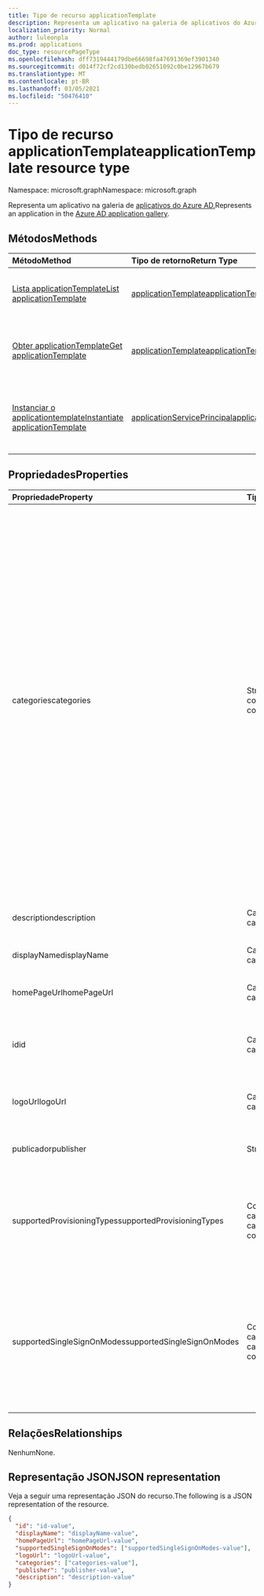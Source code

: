 ```yaml
---
title: Tipo de recurso applicationTemplate
description: Representa um aplicativo na galeria de aplicativos do Azure AD
localization_priority: Normal
author: luleonpla
ms.prod: applications
doc_type: resourcePageType
ms.openlocfilehash: dff7319444179dbe66698fa47691369ef3901340
ms.sourcegitcommit: d014f72cf2cd130bedb02651092c0be12967b679
ms.translationtype: MT
ms.contentlocale: pt-BR
ms.lasthandoff: 03/05/2021
ms.locfileid: "50476410"
---
```

# <a name="applicationtemplate-resource-type"></a><span data-ttu-id="a78a0-103">Tipo de recurso applicationTemplate</span><span class="sxs-lookup"><span data-stu-id="a78a0-103">applicationTemplate resource type</span></span>

<span data-ttu-id="a78a0-104">Namespace: microsoft.graph</span><span class="sxs-lookup"><span data-stu-id="a78a0-104">Namespace: microsoft.graph</span></span>

<span data-ttu-id="a78a0-105">Representa um aplicativo na galeria de [aplicativos do Azure AD.](/azure/active-directory/saas-apps/tutorial-list)</span><span class="sxs-lookup"><span data-stu-id="a78a0-105">Represents an application in the [Azure AD application gallery](/azure/active-directory/saas-apps/tutorial-list).</span></span>

## <a name="methods"></a><span data-ttu-id="a78a0-106">Métodos</span><span class="sxs-lookup"><span data-stu-id="a78a0-106">Methods</span></span>

| <span data-ttu-id="a78a0-107">Método</span><span class="sxs-lookup"><span data-stu-id="a78a0-107">Method</span></span>                                                                       | <span data-ttu-id="a78a0-108">Tipo de retorno</span><span class="sxs-lookup"><span data-stu-id="a78a0-108">Return Type</span></span>                                                   | <span data-ttu-id="a78a0-109">Descrição</span><span class="sxs-lookup"><span data-stu-id="a78a0-109">Description</span></span>                                                                                  |
| :--------------------------------------------------------------------------- | :------------------------------------------------------------ | :------------------------------------------------------------------------------------------- |
| [<span data-ttu-id="a78a0-110">Lista applicationTemplate</span><span class="sxs-lookup"><span data-stu-id="a78a0-110">List applicationTemplate</span></span>](../api/applicationtemplate-list.md)               | [<span data-ttu-id="a78a0-111">applicationTemplate</span><span class="sxs-lookup"><span data-stu-id="a78a0-111">applicationTemplate</span></span>](applicationtemplate.md)                 | <span data-ttu-id="a78a0-112">Recupere uma lista de objetos applicationTemplate.</span><span class="sxs-lookup"><span data-stu-id="a78a0-112">Retrieve a list of applicationTemplate objects.</span></span>                                              |
| [<span data-ttu-id="a78a0-113">Obter applicationTemplate</span><span class="sxs-lookup"><span data-stu-id="a78a0-113">Get applicationTemplate</span></span>](../api/applicationtemplate-get.md)                 | [<span data-ttu-id="a78a0-114">applicationTemplate</span><span class="sxs-lookup"><span data-stu-id="a78a0-114">applicationTemplate</span></span>](applicationtemplate.md)                 | <span data-ttu-id="a78a0-115">Ler propriedades e relações do objeto applicationTemplate.</span><span class="sxs-lookup"><span data-stu-id="a78a0-115">Read properties and relationships of applicationTemplate object.</span></span>                             |
| [<span data-ttu-id="a78a0-116">Instanciar o applicationtemplate</span><span class="sxs-lookup"><span data-stu-id="a78a0-116">Instantiate applicationTemplate</span></span>](../api/applicationtemplate-instantiate.md) | [<span data-ttu-id="a78a0-117">applicationServicePrincipal</span><span class="sxs-lookup"><span data-stu-id="a78a0-117">applicationServicePrincipal</span></span>](applicationserviceprincipal.md) | <span data-ttu-id="a78a0-118">Adicione uma instância de um aplicativo da galeria de aplicativos do Azure AD ao diretório.</span><span class="sxs-lookup"><span data-stu-id="a78a0-118">Add an instance of an application from the Azure AD application gallery into your directory.</span></span> |

## <a name="properties"></a><span data-ttu-id="a78a0-119">Propriedades</span><span class="sxs-lookup"><span data-stu-id="a78a0-119">Properties</span></span>

| <span data-ttu-id="a78a0-120">Propriedade</span><span class="sxs-lookup"><span data-stu-id="a78a0-120">Property</span></span>                   | <span data-ttu-id="a78a0-121">Tipo</span><span class="sxs-lookup"><span data-stu-id="a78a0-121">Type</span></span>              | <span data-ttu-id="a78a0-122">Descrição</span><span class="sxs-lookup"><span data-stu-id="a78a0-122">Description</span></span>                                                                                                                                                                                                                                                                                                                                                                                                                                     |
| :------------------------- | :---------------- | :---------------------------------------------------------------------------------------------------------------------------------------------------------------------------------------------------------------------------------------------------------------------------------------------------------------------------------------------------------------------------------------------------------------------------------------------- |
| <span data-ttu-id="a78a0-123">categories</span><span class="sxs-lookup"><span data-stu-id="a78a0-123">categories</span></span>                 | <span data-ttu-id="a78a0-124">String collection</span><span class="sxs-lookup"><span data-stu-id="a78a0-124">String collection</span></span> | <span data-ttu-id="a78a0-125">A lista de categorias do aplicativo.</span><span class="sxs-lookup"><span data-stu-id="a78a0-125">The list of categories for the application.</span></span> <span data-ttu-id="a78a0-126">Os valores suportados podem ser: `Collaboration` , , , , , , , `Business Management` , , `Consumer` , , `Content management` , `CRM` `Data services` `Developer services` `E-commerce` `Education` `ERP` `Finance` `Health` `Human resources` `IT infrastructure` `Mail` `Management` `Marketing` `Media` `Productivity` `Project management` , `Telecommunications` `Tools, Travel` `Web design & hosting`</span><span class="sxs-lookup"><span data-stu-id="a78a0-126">Supported values can be: `Collaboration`, `Business Management`, `Consumer`,`Content management`, `CRM`, `Data services`, `Developer services`, `E-commerce`, `Education`, `ERP`, `Finance`, `Health`, `Human resources`, `IT infrastructure`, `Mail`, `Management`, `Marketing`, `Media`, `Productivity`, `Project management`, `Telecommunications`, `Tools, Travel`, and `Web design & hosting`.</span></span> |
| <span data-ttu-id="a78a0-127">description</span><span class="sxs-lookup"><span data-stu-id="a78a0-127">description</span></span>                | <span data-ttu-id="a78a0-128">Cadeia de caracteres</span><span class="sxs-lookup"><span data-stu-id="a78a0-128">String</span></span>            | <span data-ttu-id="a78a0-129">Uma descrição do aplicativo.</span><span class="sxs-lookup"><span data-stu-id="a78a0-129">A description of the application.</span></span>                                                                                                                                                                                                                                                                                                                                                                                                               |
| <span data-ttu-id="a78a0-130">displayName</span><span class="sxs-lookup"><span data-stu-id="a78a0-130">displayName</span></span>                | <span data-ttu-id="a78a0-131">Cadeia de caracteres</span><span class="sxs-lookup"><span data-stu-id="a78a0-131">String</span></span>            | <span data-ttu-id="a78a0-132">O nome do aplicativo.</span><span class="sxs-lookup"><span data-stu-id="a78a0-132">The name of the application.</span></span>                                                                                                                                                                                                                                                                                                                                                                                                                    |
| <span data-ttu-id="a78a0-133">homePageUrl</span><span class="sxs-lookup"><span data-stu-id="a78a0-133">homePageUrl</span></span>                | <span data-ttu-id="a78a0-134">Cadeia de caracteres</span><span class="sxs-lookup"><span data-stu-id="a78a0-134">String</span></span>            | <span data-ttu-id="a78a0-135">A URL da home page do aplicativo.</span><span class="sxs-lookup"><span data-stu-id="a78a0-135">The home page URL of the application.</span></span>                                                                                                                                                                                                                                                                                                                                                                                                           |
| <span data-ttu-id="a78a0-136">id</span><span class="sxs-lookup"><span data-stu-id="a78a0-136">id</span></span>                         | <span data-ttu-id="a78a0-137">Cadeia de caracteres</span><span class="sxs-lookup"><span data-stu-id="a78a0-137">String</span></span>            | <span data-ttu-id="a78a0-138">Identificador exclusivo do aplicativo.</span><span class="sxs-lookup"><span data-stu-id="a78a0-138">Unique identifier for the application.</span></span> <span data-ttu-id="a78a0-139">Somente leitura.</span><span class="sxs-lookup"><span data-stu-id="a78a0-139">Read-only.</span></span>                                                                                                                                                                                                                                                                                                                                                                                               |
| <span data-ttu-id="a78a0-140">logoUrl</span><span class="sxs-lookup"><span data-stu-id="a78a0-140">logoUrl</span></span>                    | <span data-ttu-id="a78a0-141">Cadeia de caracteres</span><span class="sxs-lookup"><span data-stu-id="a78a0-141">String</span></span>            | <span data-ttu-id="a78a0-142">A URL para obter o logotipo desse aplicativo.</span><span class="sxs-lookup"><span data-stu-id="a78a0-142">The URL to get the logo for this application.</span></span>                                                                                                                                                                                                                                                                                                                                                                                                   |
| <span data-ttu-id="a78a0-143">publicador</span><span class="sxs-lookup"><span data-stu-id="a78a0-143">publisher</span></span>                  | <span data-ttu-id="a78a0-144">String</span><span class="sxs-lookup"><span data-stu-id="a78a0-144">String</span></span>            | <span data-ttu-id="a78a0-145">O nome do editor deste aplicativo.</span><span class="sxs-lookup"><span data-stu-id="a78a0-145">The name of the publisher for this application.</span></span>                                                                                                                                                                                                                                                                                                                                                                                                 |
| <span data-ttu-id="a78a0-146">supportedProvisioningTypes</span><span class="sxs-lookup"><span data-stu-id="a78a0-146">supportedProvisioningTypes</span></span> | <span data-ttu-id="a78a0-147">Conjunto de cadeias de caracteres</span><span class="sxs-lookup"><span data-stu-id="a78a0-147">String collection</span></span> | <span data-ttu-id="a78a0-148">A lista de modos de provisionamento suportados por esse aplicativo.</span><span class="sxs-lookup"><span data-stu-id="a78a0-148">The list of provisioning modes supported by this application.</span></span> <span data-ttu-id="a78a0-149">O único valor válido é `sync` .</span><span class="sxs-lookup"><span data-stu-id="a78a0-149">The only valid value is `sync`.</span></span>                                                                                                                                                                                                                                                                                                                                                   |
| <span data-ttu-id="a78a0-150">supportedSingleSignOnModes</span><span class="sxs-lookup"><span data-stu-id="a78a0-150">supportedSingleSignOnModes</span></span> | <span data-ttu-id="a78a0-151">Conjunto de cadeias de caracteres</span><span class="sxs-lookup"><span data-stu-id="a78a0-151">String collection</span></span> | <span data-ttu-id="a78a0-152">A lista de modos de login único suportados por este aplicativo.</span><span class="sxs-lookup"><span data-stu-id="a78a0-152">The list of single sign-on modes supported by this application.</span></span> <span data-ttu-id="a78a0-153">Os valores com suporte são: `oidc`, `password`, `saml`, e `notSupported`.</span><span class="sxs-lookup"><span data-stu-id="a78a0-153">The supported values are `oidc`, `password`, `saml`, and `notSupported`.</span></span>                                                                                                                                                                                                                                                                                                            |

## <a name="relationships"></a><span data-ttu-id="a78a0-154">Relações</span><span class="sxs-lookup"><span data-stu-id="a78a0-154">Relationships</span></span>

<span data-ttu-id="a78a0-155">Nenhum</span><span class="sxs-lookup"><span data-stu-id="a78a0-155">None.</span></span>

## <a name="json-representation"></a><span data-ttu-id="a78a0-156">Representação JSON</span><span class="sxs-lookup"><span data-stu-id="a78a0-156">JSON representation</span></span>

<span data-ttu-id="a78a0-157">Veja a seguir uma representação JSON do recurso.</span><span class="sxs-lookup"><span data-stu-id="a78a0-157">The following is a JSON representation of the resource.</span></span>

<!-- {
  "blockType": "resource",
  "optionalProperties": [

  ],
  "@odata.type": "microsoft.graph.applicationTemplate",
  "keyProperty": "id"
}-->

```json
{
  "id": "id-value",
  "displayName": "displayName-value",
  "homePageUrl": "homePageUrl-value",
  "supportedSingleSignOnModes": ["supportedSingleSignOnModes-value"],
  "logoUrl": "logoUrl-value",
  "categories": ["categories-value"],
  "publisher": "publisher-value",
  "description": "description-value"
}
```

<!-- uuid: 16cd6b66-4b1a-43a1-adaf-3a886856ed98
2019-02-04 14:57:30 UTC -->
<!-- {
  "type": "#page.annotation",
  "description": "applicationTemplate resource",
  "keywords": "",
  "section": "documentation",
  "tocPath": ""
}-->
